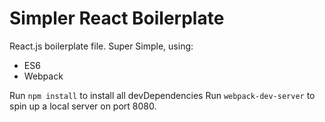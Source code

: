 # Simpler React Boilerplate

React.js boilerplate file. Super Simple, using:
- ES6
- Webpack

Run `npm install` to install all devDependencies
Run `webpack-dev-server` to spin up a local server on port 8080.
